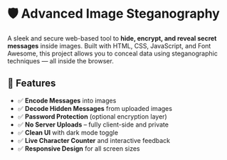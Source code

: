 # 🛡️ Advanced Image Steganography

A sleek and secure web-based tool to **hide, encrypt, and reveal secret messages** inside images. Built with HTML, CSS, JavaScript, and Font Awesome, this project allows you to conceal data using steganographic techniques — all inside the browser.

## 🔐 Features

- ✅ **Encode Messages** into images
- ✅ **Decode Hidden Messages** from uploaded images
- ✅ **Password Protection** (optional encryption layer)
- ✅ **No Server Uploads** – fully client-side and private
- ✅ **Clean UI** with dark mode toggle
- ✅ **Live Character Counter** and interactive feedback
- ✅ **Responsive Design** for all screen sizes


